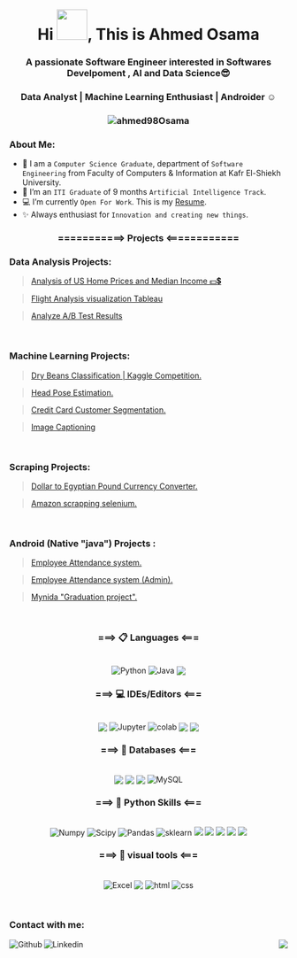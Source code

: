<h1 align="center"> Hi <img src="https://github.com/mitul3737/mitul3737/blob/main/Wave.gif" width="55" height="55">, This is Ahmed Osama </h1>

<h3 align="center"> A passionate Software Engineer interested in Softwares Develpoment , AI and Data Science😎 </h3>
<h3 align="center"> Data Analyst | Machine Learning Enthusiast | Androider ☺  </h3> 
<h3 align="center"> <img  align="center" src="https://komarev.com/ghpvc/?username=ahmed98Osama&label=Profile%20views&color=0e75b6&style=flat" alt="ahmed98Osama" />  </h3>


### About Me:

- :school: I am a `Computer Science Graduate`, department of `Software Engineering` from Faculty of Computers & Information at Kafr El-Shiekh University.
- 🔭 I’m an `ITI Graduate` of 9 months `Artificial Intelligence Track`.
- 💻 I’m currently `Open For Work`.  This is my [Resume](https://drive.google.com/file/d/1hHz0chY7sxq3j_xmidSQf8VY-2JdhYf9/view?usp=drive_web).
- ✨ Always enthusiast for `Innovation and creating new things`.



<h3 align="center"> ===========> Projects <============ </h3>
  
 ### Data Analysis Projects:
  
> <a href="https://github.com/ahmed98Osama/Analysis-of-US-Home-Prices-and-Median-Income-Dashboard" target="_blank">Analysis of US Home Prices and Median Income 💵💲</a>

  > <a href="https://github.com/ahmed98Osama/Analysis-of-US-Home-Prices-and-Median-Income-Dashboard" target="_blank">Flight Analysis visualization Tableau</a>

  > <a href="https://github.com/ahmed98Osama/Analyze_A-B_Test_Results_Udacity" target="_blank">Analyze A/B Test Results</a> 

<br />
  
  
  
### Machine Learning Projects:
  
  > <a href="https://www.kaggle.com/code/khalednabil10/yalla-bean-a-gamed/notebook?scriptVersionId=97030261">Dry Beans Classification | Kaggle Competition.</a>
  
  > <a href="https://github.com/ahmed98Osama/Head_Pose_Estimation">Head Pose Estimation.</a>
  
  > <a href="https://github.com/ahmed98Osama/credit_card_customer_segmentation">Credit Card Customer Segmentation.</a>
  
  > <a href="https://github.com/ahmed98Osama/OFA_Image_Captioning ">Image Captioning</a>
  
<br />
  
  
  ### Scraping Projects:
  
  > <a href="https://github.com/ahmed98Osama/Dollar-to-Egyptian-Pound-Currency-Converter">Dollar to Egyptian Pound Currency Converter.</a>
  
  > <a href="https://github.com/ahmed98Osama/Amazon-Web-scrapping-using-selenium">Amazon scrapping selenium.</a>
  
  
<br />
  
### Android (Native "java") Projects :
  
  > <a href="https://github.com/ahmed98Osama/Employee-Radar">Employee Attendance system.</a>
  
  > <a href="https://github.com/ahmed98Osama/Atms2">Employee Attendance system (Admin).</a>
  
  > <a href="https://github.com/AbdelrhmanGouda/GradutionProject">Mynida "Graduation project".</a>

  
<br />  
  

  
  <h3 align="center"> ===> 📋 Languages <=== </h3>
  <p align="center">
    <br>
      <img align="center" alt="Python" src="https://img.shields.io/badge/Python-FFD43B?style=for-the-badge&logo=python&logoColor=blue"/>
      <img align="center" alt="Java" src="https://img.shields.io/badge/Java-ED8B00?style=for-the-badge&logo=java&logoColor=white"/>
      <img align="center" src="https://img.shields.io/badge/c++-%2300599C.svg?style=for-the-badge&logo=c%2B%2B&logoColor=white"/>   
  </p>
    
    
   
  <h3 align="center"> ===> 💻 IDEs/Editors <=== </h3>
  <p align="center">
    <br>
  <img align="center" src="https://img.shields.io/badge/Android%20Studio-3DDC84.svg?style=for-the-badge&logo=android-studio&logoColor=white"/>
  <img align="center" alt="Jupyter" src="https://img.shields.io/badge/Jupyter-F37626.svg?&style=for-the-badge&logo=Jupyter&logoColor=white"/>
  <img align="center" alt="colab" src="https://img.shields.io/badge/Colab-F9AB00?style=for-the-badge&logo=googlecolab&color=525252"/>
  <img align="center" src="https://img.shields.io/badge/Eclipse-FE7A16.svg?style=for-the-badge&logo=Eclipse&logoColor=white"/>
  <img align="center" src="https://img.shields.io/badge/NetBeansIDE-1B6AC6.svg?style=for-the-badge&logo=apache-netbeans-ide&logoColor=white"/>
  </p>
    
    

    
    
  <h3 align="center"> ===> 💾 Databases <=== </h3>
  <p align="center">
    <br>
  <img align="center" src="https://img.shields.io/badge/Firebase-039BE5?style=for-the-badge&logo=Firebase&logoColor=white"/>
  <img align="center" src="https://img.shields.io/badge/sqlite-%2307405e.svg?style=for-the-badge&logo=sqlite&logoColor=white"/>  
  <img align="center" src="https://img.shields.io/badge/postgres-%23316192.svg?style=for-the-badge&logo=postgresql&logoColor=white"/>
  <img align="center" alt="MySQL" src="https://img.shields.io/badge/MySQL-005C84?style=for-the-badge&logo=mysql&logoColor=white"/>
  </p>
    

    	    
  
  <h3 align="center"> ===> 🔧 Python Skills <=== </h3>
  <p align="center">
    <br>
    <img alt="Numpy" src="https://img.shields.io/badge/Numpy-777BB4?style=for-the-badge&logo=numpy&logoColor=white"/>
    <img alt="Scipy" src="https://img.shields.io/badge/SciPy-654FF0?style=for-the-badge&logo=SciPy&logoColor=white"/>
    <img alt="Pandas" src="https://img.shields.io/badge/Pandas-2C2D72?style=for-the-badge&logo=pandas&logoColor=white"/>
    <img alt="sklearn" src="https://img.shields.io/badge/scikit_learn-F7931E?style=for-the-badge&logo=scikit-learn&logoColor=white"/>
    <img src="https://img.shields.io/badge/Plotly-%233F4F75.svg?style=for-the-badge&logo=plotly&logoColor=white"/>
    <img src="https://img.shields.io/badge/Keras-%23D00000.svg?style=for-the-badge&logo=Keras&logoColor=white"/>
    <img src="https://img.shields.io/badge/Anaconda-%2344A833.svg?style=for-the-badge&logo=anaconda&logoColor=white"/>
    <img src="https://img.shields.io/badge/Spyder-838485?style=for-the-badge&logo=spyder%20ide&logoColor=maroon"/>
    <img src="https://img.shields.io/badge/dash-008DE4?style=for-the-badge&logo=dash&logoColor=white"/>
  </p>
 
  
  <h3 align="center"> ===> 🎨 visual tools  <=== </h3>
  <p align="center">
    <br>
    <img align="center" alt="Excel" src="https://img.shields.io/badge/Microsoft_Excel-217346?style=for-the-badge&logo=microsoft-excel&logoColor=white"/>
    <img align="center" src="https://img.shields.io/badge/PowerBI-F2C811?style=for-the-badge&logo=Power%20BI&logoColor=white"/>
    <img align="center" alt="html" src="https://img.shields.io/badge/HTML5-E34F26?style=for-the-badge&logo=html5&logoColor=white"/>
    <img align="center" alt="css" src="https://img.shields.io/badge/CSS3-1572B6?style=for-the-badge&logo=css3&logoColor=white"/>
  </p>
      
  <br/> 
  

  
### Contact with me:

<a href="https://www.kaggle.com/ahmed98osama" target="blank">
  <img align="left" alt="Github" src="https://img.shields.io/badge/Kaggle-20BEFF?style=for-the-badge&logo=Kaggle&logoColor=white">
  </a>


<a href="https://www.linkedin.com/in/ahmed98osama/">
<img align="left" alt="Linkedin" src="https://img.shields.io/badge/LinkedIn-0077B5?style=for-the-badge&logo=linkedin&logoColor=white">
</a>
<!-- 
     <img align="right" src="https://github-readme-streak-stats.herokuapp.com?user=ahmed98Osama&theme=vue-dark&hide_border=true&date_format=M%20j%5B%2C%20Y%5D" alt="ahmed98Osama" />
    -->
<div align="right"><img src="https://github-readme-stats.vercel.app/api?username=ahmed98Osama&show_icons=true&count_private=true&hide_border=true" align="center" /></div>
<br />
